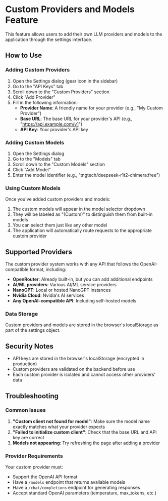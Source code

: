 # Custom Providers and Models Feature

This feature allows users to add their own LLM providers and models to the application through the settings interface.

## How to Use

### Adding Custom Providers

1. Open the Settings dialog (gear icon in the sidebar)
2. Go to the "API Keys" tab
3. Scroll down to the "Custom Providers" section
4. Click "Add Provider"
5. Fill in the following information:
   - **Provider Name**: A friendly name for your provider (e.g., "My Custom Provider")
   - **Base URL**: The base URL for your provider's API (e.g., "https://api.example.com/v1")
   - **API Key**: Your provider's API key

### Adding Custom Models

1. Open the Settings dialog
2. Go to the "Models" tab
3. Scroll down to the "Custom Models" section
4. Click "Add Model"
5. Enter the model identifier (e.g., "tngtech/deepseek-r1t2-chimera:free")

### Using Custom Models

Once you've added custom providers and models:

1. The custom models will appear in the model selector dropdown
2. They will be labeled as "(Custom)" to distinguish them from built-in models
3. You can select them just like any other model
4. The application will automatically route requests to the appropriate custom provider

## Supported Providers

The custom provider system works with any API that follows the OpenAI-compatible format, including:

- **OpenRouter**: Already built-in, but you can add additional endpoints
- **AI/ML providers**: Various AI/ML service providers
- **NanoGPT**: Local or hosted NanoGPT instances
- **Nvidia Cloud**: Nvidia's AI services
- **Any OpenAI-compatible API**: Including self-hosted models

### Data Storage

Custom providers and models are stored in the browser's localStorage as part of the settings object.

## Security Notes

- API keys are stored in the browser's localStorage (encrypted in production)
- Custom providers are validated on the backend before use
- Each custom provider is isolated and cannot access other providers' data

## Troubleshooting

### Common Issues

1. **"Custom client not found for model"**: Make sure the model name exactly matches what your provider expects
2. **"Failed to initialize custom client"**: Check that the base URL and API key are correct
3. **Models not appearing**: Try refreshing the page after adding a provider

### Provider Requirements

Your custom provider must:
- Support the OpenAI API format
- Have a `/models` endpoint that returns available models
- Have a `/chat/completions` endpoint for generating responses
- Accept standard OpenAI parameters (temperature, max_tokens, etc.)
